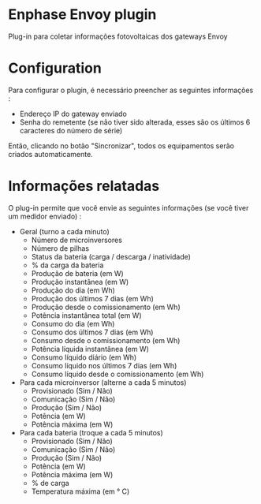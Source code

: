 # Enphase Envoy plugin

Plug-in para coletar informações fotovoltaicas dos gateways Envoy

# Configuration

Para configurar o plugin, é necessário preencher as seguintes informações :

- Endereço IP do gateway enviado
- Senha do remetente (se não tiver sido alterada, esses são os últimos 6 caracteres do número de série)

Então, clicando no botão "Sincronizar", todos os equipamentos serão criados automaticamente.

# Informações relatadas

O plug-in permite que você envie as seguintes informações (se você tiver um medidor enviado) :

- Geral (turno a cada minuto)
    - Número de microinversores
    - Número de pilhas
    - Status da bateria (carga / descarga / inatividade)
    - % da carga da bateria
    - Produção de bateria (em W)
    - Produção instantânea (em W)
    - Produção do dia (em Wh)
    - Produção dos últimos 7 dias (em Wh)
    - Produção desde o comissionamento (em Wh)
    - Potência instantânea total (em W)
    - Consumo do dia (em Wh)
    - Consumo dos últimos 7 dias (em Wh)
    - Consumo desde o comissionamento (em Wh)
    - Potência líquida instantânea (em W)
    - Consumo líquido diário (em Wh)
    - Consumo líquido nos últimos 7 dias (em Wh)
    - Consumo líquido desde o comissionamento (em Wh)
- Para cada microinversor (alterne a cada 5 minutos)
    - Provisionado (Sim / Não)
    - Comunicação (Sim / Não)
    - Produção (Sim / Não)
    - Potência (em W)
    - Potência máxima (em W)
- Para cada bateria (troque a cada 5 minutos)
    - Provisionado (Sim / Não)
    - Comunicação (Sim / Não)
    - Produção (Sim / Não)
    - Potência (em W)
    - Potência máxima (em W)
    - % de carga
    - Temperatura máxima (em ° C)
